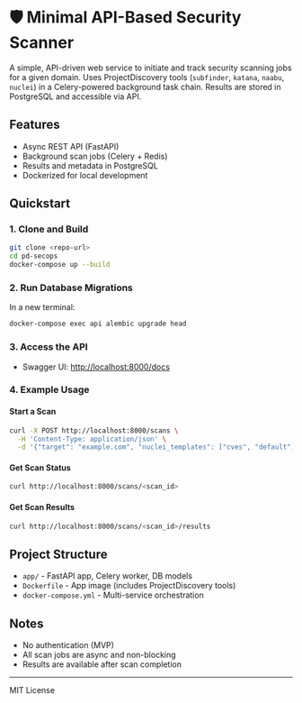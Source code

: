 # 🛡️ Minimal API-Based Security Scanner

A simple, API-driven web service to initiate and track security scanning jobs for a given domain. Uses ProjectDiscovery tools (`subfinder`, `katana`, `naabu`, `nuclei`) in a Celery-powered background task chain. Results are stored in PostgreSQL and accessible via API.

## Features
- Async REST API (FastAPI)
- Background scan jobs (Celery + Redis)
- Results and metadata in PostgreSQL
- Dockerized for local development

## Quickstart

### 1. Clone and Build
```bash
git clone <repo-url>
cd pd-secops
docker-compose up --build
```

### 2. Run Database Migrations
In a new terminal:
```bash
docker-compose exec api alembic upgrade head
```

### 3. Access the API
- Swagger UI: [http://localhost:8000/docs](http://localhost:8000/docs)

### 4. Example Usage
#### Start a Scan
```bash
curl -X POST http://localhost:8000/scans \
  -H 'Content-Type: application/json' \
  -d '{"target": "example.com", "nuclei_templates": ["cves", "default"]}'
```
#### Get Scan Status
```bash
curl http://localhost:8000/scans/<scan_id>
```
#### Get Scan Results
```bash
curl http://localhost:8000/scans/<scan_id>/results
```

## Project Structure
- `app/` - FastAPI app, Celery worker, DB models
- `Dockerfile` - App image (includes ProjectDiscovery tools)
- `docker-compose.yml` - Multi-service orchestration

## Notes
- No authentication (MVP)
- All scan jobs are async and non-blocking
- Results are available after scan completion

---

MIT License 